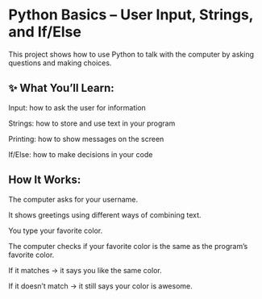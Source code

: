 # Python Basics – User Input, Strings, and If/Else

This project shows how to use Python to talk with the computer by asking questions and making choices.

## ✨ What You’ll Learn:

Input: how to ask the user for information

Strings: how to store and use text in your program

Printing: how to show messages on the screen

If/Else: how to make decisions in your code

## How It Works:

The computer asks for your username.

It shows greetings using different ways of combining text.

You type your favorite color.

The computer checks if your favorite color is the same as the program’s favorite color.

If it matches → it says you like the same color.

If it doesn’t match → it still says your color is awesome.
